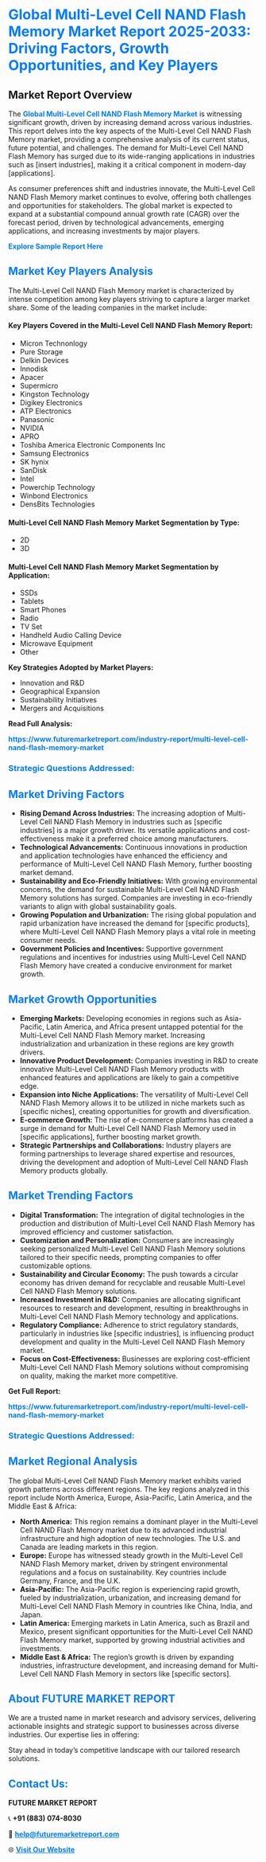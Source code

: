 <h1 style="color: #007BFF;">Global Multi-Level Cell NAND Flash Memory Market Report 2025-2033: Driving Factors, Growth Opportunities, and Key Players</h1>

<section id="overview">
<h2>Market Report Overview</h2>
<p>The <a href="https://www.futuremarketreport.com/industry-report/multi-level-cell-nand-flash-memory-market" style="color: #007BFF; text-decoration: none;"><strong>Global Multi-Level Cell NAND Flash Memory Market</strong></a> is witnessing significant growth, driven by increasing demand across various industries. This report delves into the key aspects of the Multi-Level Cell NAND Flash Memory market, providing a comprehensive analysis of its current status, future potential, and challenges. The demand for Multi-Level Cell NAND Flash Memory has surged due to its wide-ranging applications in industries such as [insert industries], making it a critical component in modern-day [applications].</p>
<p>As consumer preferences shift and industries innovate, the Multi-Level Cell NAND Flash Memory market continues to evolve, offering both challenges and opportunities for stakeholders. The global market is expected to expand at a substantial compound annual growth rate (CAGR) over the forecast period, driven by technological advancements, emerging applications, and increasing investments by major players.</p>
</section>

<section id="overview">
<p><a href="https://www.futuremarketreport.com/request-sample/reportId=52459" style="color: #007BFF; text-decoration: none;"><strong>Explore Sample Report Here</strong></a></p>
</section>

<section id="key-players">
<h2 style="color: #007BFF;">Market Key Players Analysis</h2>
<p>The Multi-Level Cell NAND Flash Memory market is characterized by intense competition among key players striving to capture a larger market share. Some of the leading companies in the market include:</p>
<h4>Key Players Covered in the Multi-Level Cell NAND Flash Memory Report:</h4>
<ul><li>Micron Technonlogy</li><li>Pure Storage</li><li>Delkin Devices</li><li>Innodisk</li><li>Apacer</li><li>Supermicro</li><li>Kingston Technology</li><li>Digikey Electronics</li><li>ATP Electronics</li><li>Panasonic</li><li>NVIDIA</li><li>APRO</li><li>Toshiba America Electronic Components Inc</li><li>Samsung Electronics</li><li>SK hynix</li><li>SanDisk</li><li>Intel</li><li>Powerchip Technology</li><li>Winbond Electronics</li><li>DensBits Technologies</li></ul>
<h4>Multi-Level Cell NAND Flash Memory Market Segmentation by Type:</h4>
<ul><li>2D</li><li>3D</li></ul>

<h4>Multi-Level Cell NAND Flash Memory Market Segmentation by Application:</h4>
<ul><li>SSDs</li><li>Tablets</li><li>Smart Phones</li><li>Radio</li><li>TV Set</li><li>Handheld Audio Calling Device</li><li>Microwave Equipment</li><li>Other</li></ul>
<p><strong>Key Strategies Adopted by Market Players:</strong></p>
<ul>
<li>Innovation and R&D</li>
<li>Geographical Expansion</li>
<li>Sustainability Initiatives</li>
<li>Mergers and Acquisitions</li>
</ul>
</section>

<section>
<p><strong>Read Full Analysis: </strong></p><a href="https://www.futuremarketreport.com/industry-report/multi-level-cell-nand-flash-memory-market" style="color: #007BFF; text-decoration: none;"><strong>https://www.futuremarketreport.com/industry-report/multi-level-cell-nand-flash-memory-market</strong></a>
<h3 style="color: #007BFF;">Strategic Questions Addressed:</h3>
</section>

<section id="driving-factors">
<h2 style="color: #007BFF;">Market Driving Factors</h2>
<ul>
<li><strong>Rising Demand Across Industries:</strong> The increasing adoption of Multi-Level Cell NAND Flash Memory in industries such as [specific industries] is a major growth driver. Its versatile applications and cost-effectiveness make it a preferred choice among manufacturers.</li>
<li><strong>Technological Advancements:</strong> Continuous innovations in production and application technologies have enhanced the efficiency and performance of Multi-Level Cell NAND Flash Memory, further boosting market demand.</li>
<li><strong>Sustainability and Eco-Friendly Initiatives:</strong> With growing environmental concerns, the demand for sustainable Multi-Level Cell NAND Flash Memory solutions has surged. Companies are investing in eco-friendly variants to align with global sustainability goals.</li>
<li><strong>Growing Population and Urbanization:</strong> The rising global population and rapid urbanization have increased the demand for [specific products], where Multi-Level Cell NAND Flash Memory plays a vital role in meeting consumer needs.</li>
<li><strong>Government Policies and Incentives:</strong> Supportive government regulations and incentives for industries using Multi-Level Cell NAND Flash Memory have created a conducive environment for market growth.</li>
</ul>
</section>

<section id="growth-opportunities">
<h2 style="color: #007BFF;">Market Growth Opportunities</h2>
<ul>
<li><strong>Emerging Markets:</strong> Developing economies in regions such as Asia-Pacific, Latin America, and Africa present untapped potential for the Multi-Level Cell NAND Flash Memory market. Increasing industrialization and urbanization in these regions are key growth drivers.</li>
<li><strong>Innovative Product Development:</strong> Companies investing in R&D to create innovative Multi-Level Cell NAND Flash Memory products with enhanced features and applications are likely to gain a competitive edge.</li>
<li><strong>Expansion into Niche Applications:</strong> The versatility of Multi-Level Cell NAND Flash Memory allows it to be utilized in niche markets such as [specific niches], creating opportunities for growth and diversification.</li>
<li><strong>E-commerce Growth:</strong> The rise of e-commerce platforms has created a surge in demand for Multi-Level Cell NAND Flash Memory used in [specific applications], further boosting market growth.</li>
<li><strong>Strategic Partnerships and Collaborations:</strong> Industry players are forming partnerships to leverage shared expertise and resources, driving the development and adoption of Multi-Level Cell NAND Flash Memory products globally.</li>
</ul>
</section>

<section id="trending-factors">
<h2 style="color: #007BFF;">Market Trending Factors</h2>
<ul>
<li><strong>Digital Transformation:</strong> The integration of digital technologies in the production and distribution of Multi-Level Cell NAND Flash Memory has improved efficiency and customer satisfaction.</li>
<li><strong>Customization and Personalization:</strong> Consumers are increasingly seeking personalized Multi-Level Cell NAND Flash Memory solutions tailored to their specific needs, prompting companies to offer customizable options.</li>
<li><strong>Sustainability and Circular Economy:</strong> The push towards a circular economy has driven demand for recyclable and reusable Multi-Level Cell NAND Flash Memory solutions.</li>
<li><strong>Increased Investment in R&D:</strong> Companies are allocating significant resources to research and development, resulting in breakthroughs in Multi-Level Cell NAND Flash Memory technology and applications.</li>
<li><strong>Regulatory Compliance:</strong> Adherence to strict regulatory standards, particularly in industries like [specific industries], is influencing product development and quality in the Multi-Level Cell NAND Flash Memory market.</li>
<li><strong>Focus on Cost-Effectiveness:</strong> Businesses are exploring cost-efficient Multi-Level Cell NAND Flash Memory solutions without compromising on quality, making the market more competitive.</li>
</ul>
</section>

<section>
<p><strong>Get Full Report: </strong></p><a href="https://www.futuremarketreport.com/industry-report/multi-level-cell-nand-flash-memory-market" style="color: #007BFF; text-decoration: none;"><strong>https://www.futuremarketreport.com/industry-report/multi-level-cell-nand-flash-memory-market</strong></a>
<h3 style="color: #007BFF;">Strategic Questions Addressed:</h3>
</section>


<section id="regional-analysis">
<h2 style="color: #007BFF;">Market Regional Analysis</h2>
<p>The global Multi-Level Cell NAND Flash Memory market exhibits varied growth patterns across different regions. The key regions analyzed in this report include North America, Europe, Asia-Pacific, Latin America, and the Middle East & Africa:</p>
<ul>
<li><strong>North America:</strong> This region remains a dominant player in the Multi-Level Cell NAND Flash Memory market due to its advanced industrial infrastructure and high adoption of new technologies. The U.S. and Canada are leading markets in this region.</li>
<li><strong>Europe:</strong> Europe has witnessed steady growth in the Multi-Level Cell NAND Flash Memory market, driven by stringent environmental regulations and a focus on sustainability. Key countries include Germany, France, and the U.K.</li>
<li><strong>Asia-Pacific:</strong> The Asia-Pacific region is experiencing rapid growth, fueled by industrialization, urbanization, and increasing demand for Multi-Level Cell NAND Flash Memory in countries like China, India, and Japan.</li>
<li><strong>Latin America:</strong> Emerging markets in Latin America, such as Brazil and Mexico, present significant opportunities for the Multi-Level Cell NAND Flash Memory market, supported by growing industrial activities and investments.</li>
<li><strong>Middle East & Africa:</strong> The region’s growth is driven by expanding industries, infrastructure development, and increasing demand for Multi-Level Cell NAND Flash Memory in sectors like [specific sectors].</li>
</ul>
</section>

<footer>
<h2 style="color: #007BFF;">About FUTURE MARKET REPORT</h2>
<p>We are a trusted name in market research and advisory services, delivering actionable insights and strategic support to businesses across diverse industries. Our expertise lies in offering:</p>

<p>Stay ahead in today’s competitive landscape with our tailored research solutions.</p>

<h2 style="color: #007BFF;">Contact Us:</h2>
<p><strong>FUTURE MARKET REPORT</strong></p>
<p>📞 <strong>+91 (883) 074-8030</strong></p>
<p>📧 <strong><a href="mailto:help@futuremarketreport.com" style="color: #007BFF;">help@futuremarketreport.com</a></strong></p>
<p>🌐 <strong><a href="https://www.futuremarketreport.com/" style="color: #007BFF;">Visit Our Website</a></strong></p>
</footer>